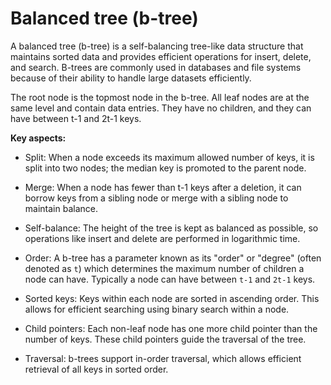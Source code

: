 # Balanced tree (b-tree)

A balanced tree (b-tree) is a self-balancing tree-like data structure that maintains sorted data and provides efficient operations for insert, delete, and search. B-trees are commonly used in databases and file systems because of their ability to handle large datasets efficiently.

The root node is the topmost node in the b-tree. All leaf nodes are at the same level and contain data entries. They have no children, and they can have between t-1 and 2t-1 keys.

**Key aspects:**

* Split: When a node exceeds its maximum allowed number of keys, it is split into two nodes; the median key is promoted to the parent node.

* Merge: When a node has fewer than t-1 keys after a deletion, it can borrow keys from a sibling node or merge with a sibling node to maintain balance.

* Self-balance: The height of the tree is kept as balanced as possible, so operations like insert and delete are performed in logarithmic time.

* Order: A b-tree has a parameter known as its "order" or "degree" (often denoted as `t`) which determines the maximum number of children a node can have. Typically a node can have between `t-1` and `2t-1` keys.

* Sorted keys: Keys within each node are sorted in ascending order. This allows for efficient searching using binary search within a node.

* Child pointers: Each non-leaf node has one more child pointer than the number of keys. These child pointers guide the traversal of the tree.

* Traversal: b-trees support in-order traversal, which allows efficient retrieval of all keys in sorted order.
